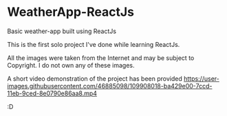 # WeatherApp-ReactJs
Basic weather-app built using ReactJs

This is the first solo project I've done while learning ReactJs.

All the images were taken from the Internet and may be subject to Copyright. I do not own any of these images.

A short video demonstration of the project has been provided
https://user-images.githubusercontent.com/46885098/109908018-ba429e00-7ccd-11eb-9ced-8e0790e86aa8.mp4

 :D
